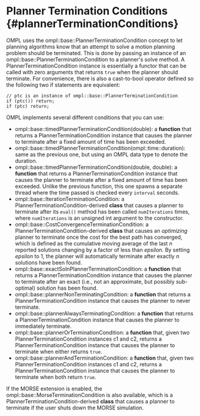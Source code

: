 # Planner Termination Conditions {#plannerTerminationConditions}

OMPL uses the ompl::base::PlannerTerminationCondition concept to let planning algorithms know that an attempt to solve a motion planning problem should be terminated. This is done by passing an instance of an ompl::base::PlannerTerminationCondition to a planner's solve method. A PlannerTerminationCondition instance is essentially a functor that can be called with zero arguments that returns `true` when the planner should terminate. For convenience, there is also a cast-to-bool operator defined so the following two if statements are equivalent:

~~~{.cpp}
// ptc is an instance of ompl::base::PlannerTerminationCondition
if (ptc()) return;
if (ptc) return;
~~~

OMPL implements several different conditions that you can use:

- ompl::base::timedPlannerTerminationCondition(double): a **function** that returns a PlannerTerminationCondition instance that causes the planner to terminate after a fixed amount of time has been exceeded.
- ompl::base::timedPlannerTerminationCondition(ompl::time::duration): same as the previous one, but using an OMPL data type to denote the duration.
- ompl::base::timedPlannerTerminationCondition(double, double): a **function** that returns a PlannerTerminationCondition instance that causes the planner to terminate after a fixed amount of time has been exceeded. Unlike the previous function, this one spawns a separate thread where the time passed is checked every `interval` seconds.
- ompl::base::IterationTerminationCondition: a PlannerTerminationCondition-derived **class** that causes a planner to terminate after its `eval()` method has been called `numIterations` times, where `numIterations` is an unsigned int argument to the constructor.
- ompl::base::CostConvergenceTerminationCondition: a PlannerTerminationCondition-derived **class** that causes an *optimizing* planner to terminate once the cost for the best path has converged, which is defined as the cumulative moving average of the last _n_ reported solutions changing by a factor of less than _epsilon_. By setting _epsilon_ to 1, the planner will automatically terminate after exactly _n_ solutions have been found.
- ompl::base::exactSolnPlannerTerminationCondition: a **function** that returns a PlannerTerminationCondition instance that causes the planner to terminate after an exact (i.e., not an approximate, but possibly sub-optimal) solution has been found.
- ompl::base::plannerNonTerminatingCondition: a **function** that returns a PlannerTerminationCondition instance that causes the planner to never terminate.
- ompl::base::plannerAlwaysTerminatingCondition: a **function** that returns a PlannerTerminationCondition instance that causes the planner to immediately terminate.
- ompl::base::plannerOrTerminationCondition: a **function** that, given two PlannerTerminationCondition instances c1 and c2, returns a PlannerTerminationCondition instance that causes the planner to terminate when either returns `true`.
- ompl::base::plannerAndTerminationCondition: a **function** that, given two PlannerTerminationCondition instances c1 and c2, returns a PlannerTerminationCondition instance that causes the planner to terminate when both return `true`.

If the MORSE extension is enabled, the ompl::base::MorseTerminationCondition is also available, which is a PlannerTerminationCondition-derived **class** that causes a planner to terminate if the user shuts down the MORSE simulation.
